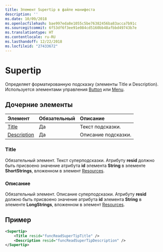 ```yaml
---
title: Элемент Supertip в файле манифеста
description: ''
ms.date: 10/09/2018
ms.openlocfilehash: bae997eda8e1055c5be76382456ba83acca7b91c
ms.sourcegitcommit: 6f53df6f3ee91e084cd5160bb48afbbd49743b7e
ms.translationtype: HT
ms.contentlocale: ru-RU
ms.lasthandoff: 12/22/2018
ms.locfileid: "27433672"
---
```

# <a name="supertip"></a>Supertip

Определяет форматированную подсказку (элементы Title и Description). Используется элементами управления [Button](control.md#button-control) или [Menu](control.md#menu-dropdown-button-controls).

## <a name="child-elements"></a>Дочерние элементы

|  Элемент |  Обязательный  |  Описание  |
|:-----|:-----|:-----|
|  [Title](#title)        | Да |   Текст подсказки.         |
|  [Description](#description)  | Да |  Описание подсказки.    |

### <a name="title"></a>Title

Обязательный элемент. Текст суперподсказки. Атрибуту **resid** должно быть присвоено значение атрибута **id** элемента **String** в элементе **ShortStrings**, вложенном в элемент [Resources](resources.md).

### <a name="description"></a>Описание

Обязательный элемент. Описание суперподсказки. Атрибуту **resid** должно быть присвоено значение атрибута **id** элемента **String** в элементе **LongStrings**, вложенном в элемент [Resources](resources.md).

## <a name="example"></a>Пример

```xml
<Supertip>
    <Title resid="funcReadSuperTipTitle" />
    <Description resid="funcReadSuperTipDescription" />
</Supertip>
```
